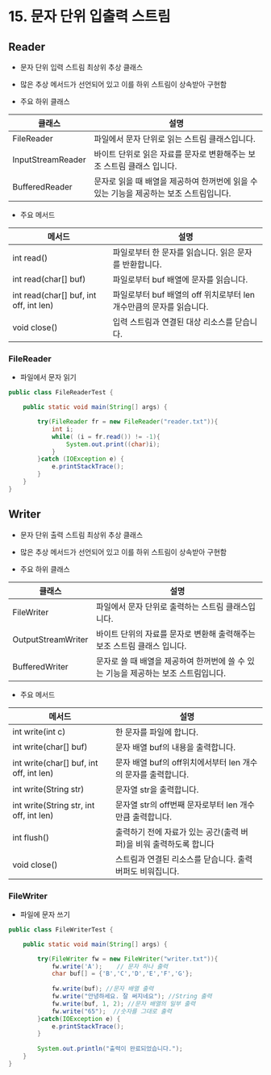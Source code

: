 # 15. 문자 단위 입출력 스트림

## Reader

- 문자 단위 입력 스트림 최상위 추상 클래스

- 많은 추상 메서드가 선언되어 있고 이를 하위 스트림이 상속받아 구현함

- 주요 하위 클래스

| 클래스 | 설명 |
| ------ | ------ |
| FileReader | 파일에서 문자 단위로 읽는 스트림 클래스입니다. |
| InputStreamReader | 바이트 단위로 읽은 자료를 문자로 변환해주는 보조 스트림 클래스 입니다. |
| BufferedReader | 문자로 읽을 때 배열을 제공하여 한꺼번에 읽을 수 있는 기능을 제공하는 보조 스트림입니다. |

- 주요 메서드

| 메서드 | 설명 |
| ------ | ------ |
| int read() | 파일로부터 한 문자를 읽습니다. 읽은 문자를 반환합니다. |
| int read(char[] buf) | 파일로부터 buf 배열에 문자를 읽습니다. |
| int read(char[] buf, int off, int len) | 파일로부터 buf 배열의 off 위치로부터 len 개수만큼의 문자를 읽습니다. |
| void close() | 입력 스트림과 연결된 대상 리소스를 닫습니다. |

### FileReader

- 파일에서 문자 읽기

``` java
public class FileReaderTest {

	public static void main(String[] args) {

		try(FileReader fr = new FileReader("reader.txt")){
			int i;
			while( (i = fr.read()) != -1){
				System.out.print((char)i);
			}
		}catch (IOException e) {
			e.printStackTrace();
		}
	}
}
```

## Writer

- 문자 단위 출력 스트림 최상위 추상 클래스

- 많은 추상 메서드가 선언되어 있고 이를 하위 스트림이 상속받아 구현함

- 주요 하위 클래스

| 클래스 | 설명 |
| ------ | ------ |
| FileWriter | 파일에서 문자 단위로 출력하는 스트림 클래스입니다. |
| OutputStreamWriter | 바이트 단위의 자료를 문자로 변환해 출력해주는 보조 스트림 클래스 입니다. |
| BufferedWriter | 문자로 쓸 때 배열을 제공하여 한꺼번에 쓸 수 있는 기능을 제공하는 보조 스트림입니다. |

- 주요 메서드

| 메서드 | 설명 |
| ------ | ------ |
| int write(int c) | 한 문자를 파일에 합니다. |
| int write(char[] buf) | 문자 배열 buf의 내용을 출력합니다. |
| int write(char[] buf, int off, int len) | 문자 배열 buf의 off위치에서부터 len 개수의 문자를 출력합니다. |
| int write(String str) | 문자열 str을 출력합니다. |
| int write(String str, int off, int len) | 문자열 str의 off번째 문자로부터 len 개수만큼 출력합니다. |
| int flush() | 출력하기 전에 자료가 있는 공간(출력 버퍼)을 비워 출력하도록 합니다 |
| void close() | 스트림과 연결된 리소스를 닫습니다. 출력 버퍼도 비워집니다. |


### FileWriter

- 파일에 문자 쓰기

``` java
public class FileWriterTest {

	public static void main(String[] args) {

		try(FileWriter fw = new FileWriter("writer.txt")){
			fw.write('A');    // 문자 하나 출력
			char buf[] = {'B','C','D','E','F','G'};
			
			fw.write(buf); //문자 배열 출력
			fw.write("안녕하세요. 잘 써지네요"); //String 출력
			fw.write(buf, 1, 2); //문자 배열의 일부 출력
			fw.write("65");  //숫자를 그대로 출력
		}catch(IOException e) {
			e.printStackTrace();
		}
		
		System.out.println("출력이 완료되었습니다.");
	}
}
```
